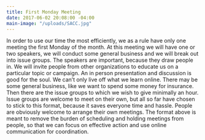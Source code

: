 ```yaml
---
title: First Monday Meeting
date: 2017-06-02 20:08:00 -04:00
main-image: "/uploads/SACC.jpg"
---
```


In order to use our time the most efficiently, we as a rule have only one meeting the first Monday of the month. At this meeting we will have one or two speakers, we will conduct some general business and we will break out into issue groups. The speakers are important, because they draw people in. We will invite people from other organizations to educate us on a particular topic or campaign. An in person presentation and discussion is good for the soul. We can’t only live off what we learn online. There may be some general business, like we want to spend some money for insurance. Then there are the issue groups to which we wish to give minimally an hour. Issue groups are welcome to meet on their own, but all so far have chosen to stick to this format, because it saves everyone time and hassle. 
People are obviously welcome to arrange their own meetings. The format above is meant to remove the burden of scheduling and holding meetings from people, so that we can focus on effective action and use online communication for coordination.
